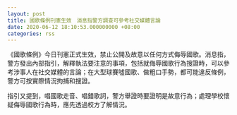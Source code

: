 ```yaml
---
layout: post
title: 國歌條例刊憲生效　消息指警方調查可參考社交媒體言論
date: 2020-06-12 18:10:53.000000000 +08:00
categories: rss
---
```


《國歌條例》今日刊憲正式生效，禁止公開及故意以任何方式侮辱國歌。消息指，警方發出內部指引，解釋執法要注意的事項，包括就侮辱國歌行為搜證時，可以參考涉事人在社交媒體的言論；在大型球賽噓國歌、做粗口手勢，都可能違反條例，警方可按實際情況拘捕和搜證。

指引又提到，唱國歌走音、唱錯歌詞，警方舉證時要證明是故意行為；處理學校懷疑侮辱國歌行為時，應先透過校方了解情況。
